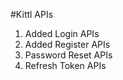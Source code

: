 #Kittl APIs
1. Added Login APIs
2. Added Register APIs
3. Password Reset APIs
4. Refresh Token APIs
